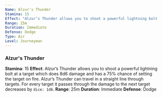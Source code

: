 ```yaml
---
Name: Alzur's Thunder
Stamina: 15
Effect: "Alzur’s Thunder allows you to shoot a powerful lightning bolt at a target which does 8d6 damage and has a 75% chance of setting the target on fire. Alzur’s Thunder can travel in a straight line through targets. For every target it passes through the damage to the next target decreases by `dice: 1d6`".
Range: 25m
Duration: Immediate
Defense: Dodge
Type: Air
Level: Journeyman
---
```


### Alzur's Thunder
**Stamina**: 15
**Effect**: Alzur’s Thunder allows you to shoot a powerful lightning bolt at a target which does 8d6 damage and has a 75% chance of setting the target on fire. Alzur’s Thunder can travel in a straight line through targets. For every target it passes through the damage to the next target decreases by `dice: 1d6`.
**Range**: 25m
**Duration**: Immediate
**Defense**: Dodge